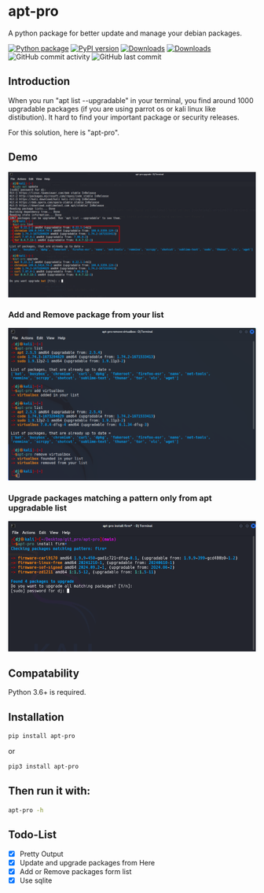 # apt-pro

A python package for better update and manage your debian packages.

[![Python package](https://github.com/jakbin/apt-pro/actions/workflows/publish.yml/badge.svg)](https://github.com/jakbin/apt-pro/actions/workflows/publish.yml)
[![PyPI version](https://badge.fury.io/py/apt-pro.svg)](https://pypi.org/project/apt-pro)
[![Downloads](https://pepy.tech/badge/apt-pro/month)](https://pepy.tech/project/apt-pro)
[![Downloads](https://static.pepy.tech/personalized-badge/apt-pro?period=total&units=international_system&left_color=green&right_color=blue&left_text=Total%20Downloads)](https://pepy.tech/project/apt-pro)
![GitHub commit activity](https://img.shields.io/github/commit-activity/m/jakbin/apt-pro)
![GitHub last commit](https://img.shields.io/github/last-commit/jakbin/apt-pro)

## Introduction

When you run "apt list --upgradable" in your terminal, you find around 1000 upgradable packages (if you are using parrot os or kali linux like distibution). It hard to find your important package or security releases.  

For this solution, here is "apt-pro".

## Demo

![Demo](demo/demo.png)

### Add and Remove package from your list
![Demo](demo/demo2.png)

### Upgrade packages matching a pattern only from apt upgradable list
![Demo](demo/demo3.png)

## Compatability

Python 3.6+ is required.

## Installation

```sh
pip install apt-pro
```

or 

```sh
pip3 install apt-pro
```

## Then run it with:

```sh
apt-pro -h
```

## Todo-List

- [x] Pretty Output 
- [x] Update and upgrade packages from Here
- [x] Add or Remove packages form list
- [x] Use sqlite 
